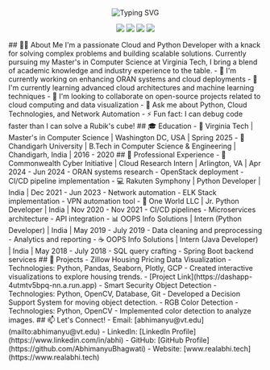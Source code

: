 <div align="center">
  <img src="https://readme-typing-svg.herokuapp.com?font=Fira+Code&size=27&duration=3000&pause=1000&color=00F7FF&center=true&vCenter=true&width=435&lines=Hi%2C+I'm+Abhimanyu+Bhagwati;Cloud+%26+Python+Developer;Open+Source+Enthusiast" alt="Typing SVG" />
</div>
<p align="center">
  <a href="https://www.linkedin.com/in/abhimanyubhagwati/"><img src="https://img.shields.io/badge/-LinkedIn-0077B5?style=for-the-badge&logo=Linkedin&logoColor=white"/></a>
  <a href="https://www.realabhi.tech"><img src="https://img.shields.io/badge/-Website-FF7139?style=for-the-badge&logo=Firefox-Browser&logoColor=white"/></a>
  <a href="mailto:abhimanyu@vt.edu"><img src="https://img.shields.io/badge/-Email-D14836?style=for-the-badge&logo=Gmail&logoColor=white"/></a>
  <a href="https://github.com/AbhimanyuBhagwati"><img src="https://img.shields.io/badge/-GitHub-181717?style=for-the-badge&logo=GitHub&logoColor=white"/></a>
</p>
## 👨‍💻 About Me
I'm a passionate Cloud and Python Developer with a knack for solving complex problems and building scalable solutions. Currently pursuing my Master's in Computer Science at Virginia Tech, I bring a blend of academic knowledge and industry experience to the table.
- 🔭 I'm currently working on enhancing ORAN systems and cloud deployments
- 🌱 I'm currently learning advanced cloud architectures and machine learning techniques
- 👯 I'm looking to collaborate on open-source projects related to cloud computing and data visualization
- 💬 Ask me about Python, Cloud Technologies, and Network Automation
- ⚡ Fun fact: I can debug code faster than I can solve a Rubik's cube!
## 🎓 Education
- 🏫 Virginia Tech | Master's in Computer Science | Washington DC, USA | Spring 2025
- 🏫 Chandigarh University | B.Tech in Computer Science & Engineering | Chandigarh, India | 2016 - 2020
## 💼 Professional Experience
- 🔬 Commonwealth Cyber Initiative | Cloud Research Intern | Arlington, VA | Apr 2024 - Jun 2024
  - ORAN systems research
  - OpenStack deployment
  - CI/CD pipeline implementation
- 💻 Rakuten Symphony | Python Developer | India | Dec 2021 - Jun 2023
  - Network automation
  - ELK Stack implementation
  - VPN automation tool
- 🐍 One World LLC | Jr. Python Developer | India | Nov 2020 - Nov 2021
  - CI/CD pipelines
  - Microservices architecture
  - API integration
- 📊 OOPS Info Solutions | Intern (Python Developer) | India | May 2019 - July 2019
  - Data cleaning and preprocessing
  - Analytics and reporting
- ☕ OOPS Info Solutions | Intern (Java Developer) | India | May 2018 - July 2018
  - SQL query crafting
  - Spring Boot backend services
## 🚀 Projects
- Zillow Housing Pricing Data Visualization
  - Technologies: Python, Pandas, Seaborn, Plotly, GCP
  - Created interactive visualizations to explore housing trends.
  - [Project Link](https://dashapp-4utmtv5bpq-nn.a.run.app)
- Smart Security Object Detection
  - Technologies: Python, OpenCV, Database, Git
  - Developed a Decision Support System for moving object detection.
- RGB Color Detection
  - Technologies: Python, OpenCV
  - Implemented color detection to analyze images.
## 📫 Let's Connect!
- Email: [abhimanyu@vt.edu](mailto:abhimanyu@vt.edu)
- LinkedIn: [LinkedIn Profile](https://www.linkedin.com/in/abhi)
- GitHub: [GitHub Profile](https://github.com/AbhimanyuBhagwati)
- Website: [www.realabhi.tech](https://www.realabhi.tech)
